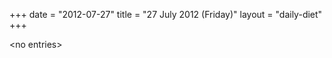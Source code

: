 +++
date = "2012-07-27"
title = "27 July 2012 (Friday)"
layout = "daily-diet"
+++


\<no entries\>

